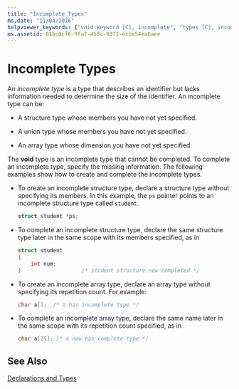 ```yaml
---
title: "Incomplete Types"
ms.date: "11/04/2016"
helpviewer_keywords: ["void keyword [C], incomplete", "types [C], incomplete", "incomplete types", "unions, incomplete", "arrays [C], incomplete types", "void keyword [C]", "structures, incomplete"]
ms.assetid: 01bc0cf6-9fa7-458c-9371-ecbe54ea6aee
---
```

# Incomplete Types

An *incomplete type* is a type that describes an identifier but lacks information needed to determine the size of the identifier. An incomplete type can be:

- A structure type whose members you have not yet specified.

- A union type whose members you have not yet specified.

- An array type whose dimension you have not yet specified.

The **void** type is an incomplete type that cannot be completed. To complete an incomplete type, specify the missing information. The following examples show how to create and complete the incomplete types.

- To create an incomplete structure type, declare a structure type without specifying its members. In this example, the `ps` pointer points to an incomplete structure type called `student`.

    ```C
    struct student *ps;
    ```

- To complete an incomplete structure type, declare the same structure type later in the same scope with its members specified, as in

    ```C
    struct student
    {
        int num;
    }                   /* student structure now completed */
    ```

- To create an incomplete array type, declare an array type without specifying its repetition count. For example:

    ```C
    char a[];  /* a has incomplete type */
    ```

- To complete an incomplete array type, declare the same name later in the same scope with its repetition count specified, as in

    ```C
    char a[25]; /* a now has complete type */
    ```

## See Also

[Declarations and Types](../c-language/declarations-and-types.md)